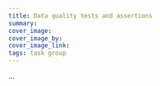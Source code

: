 ```yaml
---
title: Data quality tests and assertions
summary: 
cover_image: 
cover_image_by: 
cover_image_link: 
tags: task group
---
```


...
